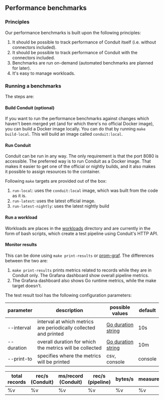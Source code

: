 ## Performance benchmarks

### Principles

Our performance benchmarks is built upon the following principles:

1. It should be possible to track performance of Conduit itself (i.e. without connectors included).
2. It should be possible to track performance of Conduit with the connectors included.
3. Benchmarks are run on-demand (automated benchmarks are planned for later).
4. It's easy to manage workloads.

### Running a benchmarks

The steps are:

#### Build Conduit (optional)

If you want to run the performance benchmarks against changes which haven't been merged yet (and for which there's no
official Docker image), you can build a Docker image locally. You can do that by running `make build-local`. This will
build an image called `conduit:local`.

#### Run Conduit

Conduit can be run in any way. The only requirement is that the port 8080 is accessible. The preferred way is to run
Conduit as a Docker image. That makes it easier to get one of the official or nightly builds, and it also makes it
possible
to assign resources to the container.

Following `make` targets are provided out of the box:

1. `run-local`: uses the `conduit:local` image, which was built from the code as it is.
2. `run-latest`: uses the latest official image.
3. `run-latest-nightly`: uses the latest nightly build

#### Run a workload

Workloads are places in the [workloads](./workloads) directory and are currently in the form of bash scripts, which
create a test pipeline using Conduit's HTTP API.

#### Monitor results

This can be done using `make print-results` or [prom-graf](https://github.com/conduitio-labs/prom-graf). The differences
between the two are:

1. `make print-results` prints metrics related to records while they are in Conduit only. The Grafana dashboard show
   overall pipeline metrics.
2. The Grafana dashboard also shows Go runtime metrics, while the make target doesn't.

The test result tool has the following configuration parameters:

| parameter  | description                                                      | possible values                                             | default |
|------------|------------------------------------------------------------------|-------------------------------------------------------------|---------|
| --interval | interval at which metrics are periodically collected and printed | [Go duration string](https://pkg.go.dev/time#ParseDuration) | 10s     |
| --duration | overall duration for which the metrics will be collected         | [Go duration string](https://pkg.go.dev/time#ParseDuration) | 10m     |
| --print-to | specifies where the metrics will be printed                      | csv, console                                                | console |


| total records | rec/s (Conduit) | ms/record (Conduit) | rec/s (pipeline) | bytes/s | measuredAt |
|---------------|-----------------|---------------------|------------------|---------|------------|
| %v            | %v              | %v                  | %v               | %v      | %v         |